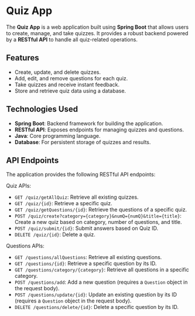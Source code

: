 # Quiz App

The **Quiz App** is a web application built using **Spring Boot** that allows users to create, manage, and take quizzes. It provides a robust backend powered by a **RESTful API** to handle all quiz-related operations.

## Features

- Create, update, and delete quizzes.
- Add, edit, and remove questions for each quiz.
- Take quizzes and receive instant feedback.
- Store and retrieve quiz data using a database.

## Technologies Used

- **Spring Boot**: Backend framework for building the application.
- **RESTful API**: Exposes endpoints for managing quizzes and questions.
- **Java**: Core programming language.
- **Database**: For persistent storage of quizzes and results.

## API Endpoints

The application provides the following RESTful API endpoints:

Quiz APIs:
- `GET /quiz/getAllQuiz`: Retrieve all existing quizzes.
- `GET /quiz/{id}`: Retrieve a specific quiz.
- `GET /quiz/getQuestions/{id}`: Retrieve the questions of a specific quiz.
- `POST /quiz/create?category={category}&numQ={numQ}&title={title}`: Create a new quiz based on category, number of questions, and title.
- `POST /quiz/submit/{id}`: Submit answers based on Quiz ID.
- `DELETE /quiz/{id}`: Delete a quiz.

Questions APIs:
- `GET /questions/allQuestions`: Retrieve all existing questions.
- `GET /questions/{id}`: Retrieve a specific question by its ID.
- `GET /questions/category/{category}`: Retrieve all questions in a specific category.
- `POST /questions/add`: Add a new question (requires a `Question` object in the request body).
- `POST /questions/update/{id}`: Update an existing question by its ID (requires a `Question` object in the request body).
- `DELETE /questions/delete/{id}`: Delete a specific question by its ID.